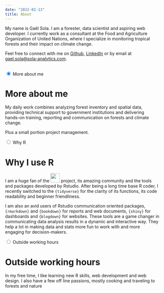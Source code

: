 ```yaml
---
date: "2022-02-13"
title: About
---
```


<span class="first-letter">M</span>y name is Gaël Sola. I am a forester, data scientist and aspiring web developer. I currently work as a consultant at the Food and Agriculture Organization of United Nations, where I specialize in monitoring tropical forests and their impact on climate change. 

Feel free to connect with me on [Github<i class='fa-solid fa-arrow-up-right-from-square fa-2xs'></i>](https://github.com/gaelso), [LinkedIn<i class='fa-solid fa-arrow-up-right-from-square fa-2xs'></i>](https://www.linkedin.com/in/gaelsola/) or by email at [gael.sola@sola-analytics.com](mailto:gael.sola@sola-analytics.com).

<br>


<!-- Tabset with css --> 

<div class="tabs">
  
  <!-- Tab 1 -->
  <input name="tabs" type="radio" id="tab-1" checked="checked" class="input"/>
  <label for="tab-1" class="label">More about me</label>
  <div class="panel">
    <h1>More about me</h1>
    <p>My daily work combines analyzing forest inventory and spatial data, providing technical support to government institutions and delivering hands-on training, reporting and communication on forests and climate change.</p> 
    <p>Plus a small portion project management.</p>
  </div>
  
  <!-- Tab 2 -->
  <input name="tabs" type="radio" id="tab-2" class="input"/>
  <label for="tab-2" class="label">Why R</label>
  <div class="panel">
    <h1>Why I use R</h1>

I am a huge fan of the [<img src="https://www.r-project.org/logo/Rlogo.svg" width=30px>](https://www.r-project.org/) project, its amazing community and the tools and packages developed by Rstudio. After being a long time base R coder, I recently switched to the `{tidyverse}` for the clarity of its functions, its code readability and beginner friendliness.

I am also an avid users of Rstudio communication oriented packages, `{rmarkdown}` and `{bookdown}` for reports and web documents, `{shiny}` for dashboards and `{blogdown}` for websites. These tools are a game changer in communicating data analysis results in a dynamic and interactive way. They help a lot in making data and stats more fun to work with and more engaging for decision-makers.

  </div>
  
  <!-- Tab 3 -->
  <input name="tabs" type="radio" id="tab-3" class="input"/>
  <label for="tab-3" class="label">Outside working hours</label>
  <div class="panel">
    <h1>Outside working hours</h1>
    <p>In my free time, I like learning new R skills, web development and web design. I also have a few off line passions, mostly cooking and traveling to forests and nature <i class="fa-solid fa-mountain"></i> <i class="fa-solid fa-person-hiking"></i> <i class="fa-solid fa-campground"></i></p>
  </div>
</div>





